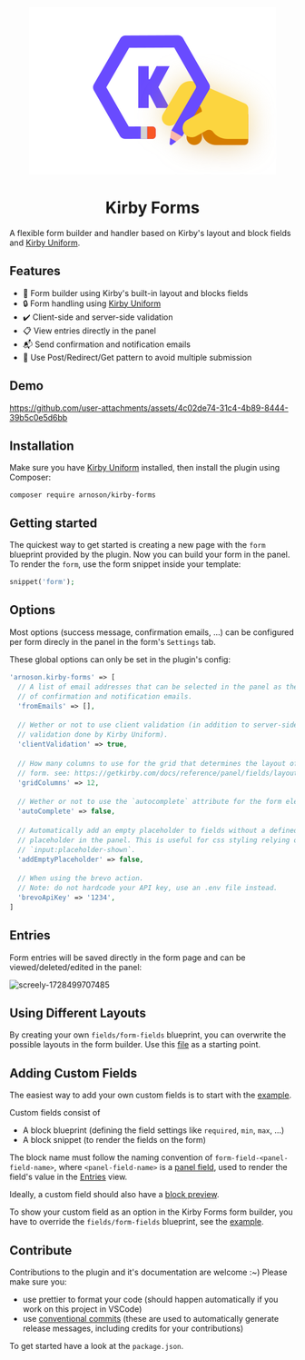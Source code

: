 <p align="center">
  <picture>
      <source media="(prefers-color-scheme: dark)" srcset="./.github/logo-dark.svg?2">
      <img src="./.github/logo-light.svg?2" alt="" />
  </picture>
</p>

<h1 align="center">Kirby Forms</h1>

A flexible form builder and handler based on Kirby's layout and block fields and [Kirby Uniform](https://github.com/mzur/kirby-uniform/).

## Features

- 🎨 Form builder using Kirby's built-in layout and blocks fields
- 🔒 Form handling using [Kirby Uniform](https://github.com/mzur/kirby-uniform/)
- ✔️ Client-side and server-side validation
- 📋 View entries directly in the panel
- 📬 Send confirmation and notification emails
- 🔗 Use Post/Redirect/Get pattern to avoid multiple submission

## Demo

https://github.com/user-attachments/assets/4c02de74-31c4-4b89-8444-39b5c0e5d6bb

## Installation

Make sure you have [Kirby Uniform](https://github.com/mzur/kirby-uniform/) installed, then install the plugin using Composer:

```shell
composer require arnoson/kirby-forms
```

## Getting started

The quickest way to get started is creating a new page with the `form` blueprint provided by the plugin. Now you can build your form in the panel. To render the `form`, use the form snippet inside your template:

```php
snippet('form');
```

## Options

Most options (success message, confirmation emails, ...) can be configured per form direcly in the panel in the form's `Settings` tab.

These global options can only be set in the plugin's config:

```php
'arnoson.kirby-forms' => [
  // A list of email addresses that can be selected in the panel as the sender
  // of confirmation and notification emails.
  'fromEmails' => [],

  // Wether or not to use client validation (in addition to server-side
  // validation done by Kirby Uniform).
  'clientValidation' => true,

  // How many columns to use for the grid that determines the layout of the
  // form. see: https://getkirby.com/docs/reference/panel/fields/layout#calculate-the-column-span-value
  'gridColumns' => 12,

  // Wether or not to use the `autocomplete` attribute for the form element.
  'autoComplete' => false,

  // Automatically add an empty placeholder to fields without a defined
  // placeholder in the panel. This is useful for css styling relying on
  // `input:placeholder-shown`.
  'addEmptyPlaceholder' => false,

  // When using the brevo action.
  // Note: do not hardcode your API key, use an .env file instead.
  'brevoApiKey' => '1234',
]
```

## Entries

Form entries will be saved directly in the form page and can be viewed/deleted/edited in the panel:

![screely-1728499707485](https://github.com/user-attachments/assets/36a44b02-10ec-4806-870d-2de324604e90)

## Using Different Layouts

By creating your own `fields/form-fields` blueprint, you can overwrite the possible layouts in the form builder. Use this [file](https://github.com/arnoson/kirby-forms/blob/master/blueprints/fields/form-fields.yml) as a starting point.

## Adding Custom Fields

The easiest way to add your own custom fields is to start with the [example](https://github.com/arnoson/kirby-forms/tree/master/example/site/plugins/custom-form-fields).

Custom fields consist of

- A block blueprint (defining the field settings like `required`, `min`, `max`, ...)
- A block snippet (to render the fields on the form)

The block name must follow the naming convention of `form-field-<panel-field-name>`, where `<panel-field-name>` is a [panel field](https://getkirby.com/docs/reference/panel/fields), used to render the field's value in the [Entries](#entries) view.

Ideally, a custom field should also have a [block preview](https://getkirby.com/docs/cookbook/panel/custom-block-type#simple-index-js).

To show your custom field as an option in the Kirby Forms form builder, you have to override the `fields/form-fields` blueprint, see the [example](https://github.com/arnoson/kirby-forms/tree/master/example/site/blueprints/fields/form-fields.yml).

## Contribute

Contributions to the plugin and it's documentation are welcome :~) Please make sure you:

- use prettier to format your code (should happen automatically if you work on this project in VSCode)
- use [conventional commits](https://www.conventionalcommits.org) (these are used to automatically generate release messages, including credits for your contributions)

To get started have a look at the `package.json`.
